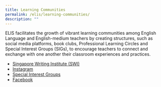 ```yaml
---
title: Learning Communities
permalink: /elis/learning-communities/
description: ""
---
```

ELIS facilitates the growth of vibrant learning communities among English Language and English-medium teachers by creating structures, such as social media platforms, book clubs, Professional Learning Circles and Special Interest Groups (SIGs), to encourage teachers to connect and exchange with one another their classroom experiences and practices.

*   [Singapore Writing Institute (SWI)](/elis/learning-communities/swi-alumni)  
*   [Instagram](https://www.instagram.com/elis.moe/)
*   [Special Interest Groups](/elis/learning-communities/special-interest-group)
*   [Facebook](https://www.facebook.com/elis.singapore.page/)